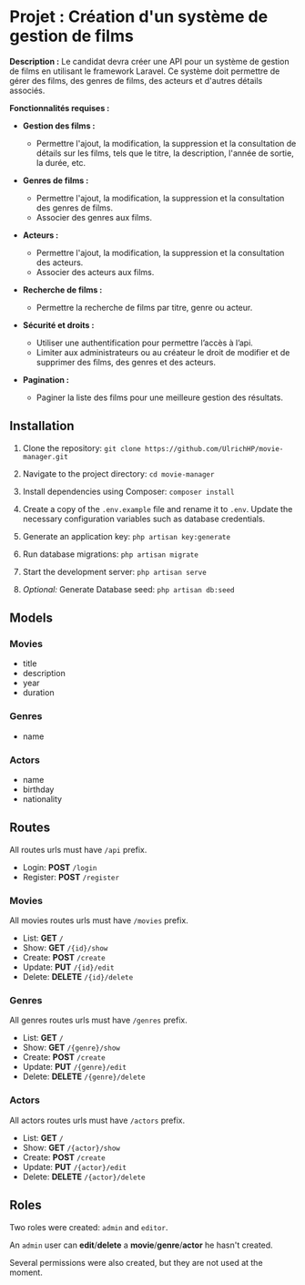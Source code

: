# Projet : Création d'un système de gestion de films

**Description :** Le candidat devra créer une API pour un système de gestion de films en utilisant le framework Laravel. Ce système doit permettre de gérer des films, des genres de films, des acteurs et d'autres détails associés.

**Fonctionnalités requises :**

- **Gestion des films :**
  - Permettre l'ajout, la modification, la suppression et la consultation de détails sur les films, tels que le titre, la description, l'année de sortie, la durée, etc.

- **Genres de films :**
  - Permettre l'ajout, la modification, la suppression et la consultation des genres de films.
  - Associer des genres aux films.

- **Acteurs :**
  - Permettre l'ajout, la modification, la suppression et la consultation des acteurs.
  - Associer des acteurs aux films.

- **Recherche de films :**
  - Permettre la recherche de films par titre, genre ou acteur.

- **Sécurité et droits :**
  - Utiliser une authentification pour permettre l’accès à l’api.
  - Limiter aux administrateurs ou au créateur le droit de modifier et de supprimer des films, des genres et des acteurs.

- **Pagination :**
  - Paginer la liste des films pour une meilleure gestion des résultats.

## Installation

1. Clone the repository: `git clone https://github.com/UlrichHP/movie-manager.git`

2. Navigate to the project directory: `cd movie-manager`

3. Install dependencies using Composer: `composer install`

4. Create a copy of the `.env.example` file and rename it to `.env`. Update the necessary configuration variables such as database credentials.

5. Generate an application key: `php artisan key:generate`

6. Run database migrations: `php artisan migrate`

7. Start the development server: `php artisan serve`

8. _Optional:_ Generate Database seed: `php artisan db:seed`

## Models

### Movies

- title
- description
- year
- duration

### Genres
- name

### Actors

- name
- birthday
- nationality

## Routes

All routes urls must have `/api` prefix.

- Login: **POST** `/login`
- Register: **POST** `/register`

### Movies

All movies routes urls must have `/movies` prefix.

- List: **GET** `/`
- Show: **GET** `/{id}/show`
- Create: **POST** `/create`
- Update: **PUT** `/{id}/edit`
- Delete: **DELETE** `/{id}/delete`

### Genres

All genres routes urls must have `/genres` prefix.

- List: **GET** `/`
- Show: **GET** `/{genre}/show`
- Create: **POST** `/create`
- Update: **PUT** `/{genre}/edit`
- Delete: **DELETE** `/{genre}/delete`

### Actors

All actors routes urls must have `/actors` prefix.

- List: **GET** `/`
- Show: **GET** `/{actor}/show`
- Create: **POST** `/create`
- Update: **PUT** `/{actor}/edit`
- Delete: **DELETE** `/{actor}/delete`

## Roles

Two roles were created: `admin` and `editor`.

An `admin` user can **edit**/**delete** a **movie**/**genre**/**actor** he hasn't created.

Several permissions were also created, but they are not used at the moment.
